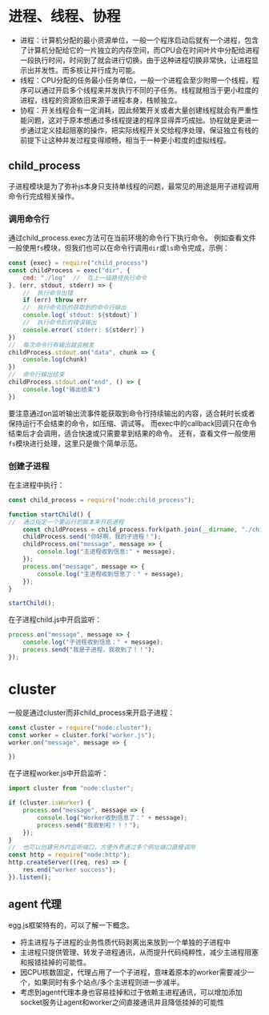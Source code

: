# 进程、线程、协程

* 进程：计算机分配的最小资源单位，一般一个程序启动后就有一个进程，包含了计算机分配给它的一片独立的内存空间，而CPU会在时间叶片中分配给进程一段执行时间，时间到了就会进行切换，由于这种进程切换非常快，让进程显示出并发性。而多核让并行成为可能。
* 线程：CPU分配的任务最小任务单位，一般一个进程会至少附带一个线程，程序可以通过开启多个线程来并发执行不同的子任务。线程就相当于更小粒度的进程，线程的资源依旧来源于进程本身，栈帧独立。
* 协程：开关线程会有一定消耗，因此频繁开关或者大量创建线程就会有严重性能问题，这对于原本想通过多线程提速的程序显得弄巧成拙。协程就是更进一步通过定义挂起阻塞的操作，把实际线程开关交给程序处理，保证独立有栈的前提下让这种并发过程变得顺畅，相当于一种更小粒度的虚拟线程。

## child_process

子进程模块是为了弥补js本身只支持单线程的问题，最常见的用途是用子进程调用命令行完成相关操作。

### 调用命令行

通过child_process.exec方法可在当前环境的命令行下执行命令。
例如查看文件一般使用`fs`模块，但我们也可以在命令行调用`dir`或`ls`命令完成，示例：

```javascript
const {exec} = require("child_process")
const childProcess = exec("dir", {
    cmd: "./log"  //  在上一级路径执行命令
}, (err, stdout, stderr) => {
    //  执行命令出错
    if (err) throw err
    //  执行命令后的获取到的命令行输出
    console.log(`stdout: ${stdout}`)
    //  执行命令后的错误输出
    console.error(`stderr: ${stderr}`)
})
//  每次命令行有输出就会触发
childProcess.stdout.on("data", chunk => {
    console.log(chunk)
})
//  命令行输出结束
childProcess.stdout.on("end", () => {
    console.log("输出结束")
})
```

要注意通过on监听输出流事件能获取到命令行持续输出的内容，适合耗时长或者保持运行不会结束的命令，如压缩、调试等。
而exec中的callback回调只在命令结束后才会调用，适合快速或只需要拿到结果的命令。
还有，查看文件一般使用`fs`模块进行处理，这里只是做个简单示范。

### 创建子进程

在主进程中执行：

```javascript
const child_process = require("node:child_process");

function startChild() {
//  通过指定一个要运行的脚本来开启进程
    const childProcess = child_process.fork(path.join(__dirname, "./child.js"));
    childProcess.send("你好啊，我的子进程！");
    childProcess.on("message", message => {
        console.log("主进程收到信息:" + message);
    });
    process.on("message", message => {
        console.log("主进程收到信息了：" + message);
    });
}

startChild();
```

在子进程child.js中开启监听：

```javascript
process.on("message", message => {
    console.log("子进程收到信息：" + message);
    process.send("我是子进程，我收到了！！");
});

```

# cluster

一般是通过cluster而非child_process来开启子进程：

```javascript
const cluster = require("node:cluster");
const worker = cluster.fork("worker.js");
worker.on("message", message => {

})
```

在子进程worker.js中开启监听：

```javascript
import cluster from "node:cluster";

if (cluster.isWorker) {
    process.on("message", message => {
        console.log("Worker收到信息了：" + message);
        process.send("我收到啦！！！");
    });
}
//  也可以创建另外的监听端口，方便外界通过多个网址端口直接调用
const http = require("node:http");
http.createServer((req, res) => {
    res.end("worker success");
}).listen();
```

## agent 代理

egg.js框架特有的，可以了解一下概念。

* 将主进程与子进程的业务性质代码剥离出来放到一个单独的子进程中
* 主进程只提供管理、转发子进程通讯，从而提升代码纯粹性，减少主进程阻塞和报错挂掉的可能性。
* 因CPU核数固定，代理占用了一个子进程，意味着原本的worker需要减少一个，如果同时有多个站点/多个主进程则进一步减半。
* 考虑到agent代理本身也容易挂掉和过于依赖主进程通讯，可以增加添加socket服务让agent和worker之间直接通讯并且降低挂掉的可能性
